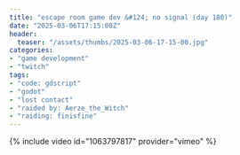 ```yaml
---
title: "escape room game dev &#124; no signal (day 180)"
date: "2025-03-06T17:15:00Z"
header:
  teaser: "/assets/thumbs/2025-03-06-17-15-00.jpg"
categories:
- "game development"
- "twitch"
tags:
- "code: gdscript"
- "godot"
- "lost contact"
- "raided by: Aerze_the_Witch"
- "raiding: finisfine"
---
```

{% include video id="1063797817" provider="vimeo" %}

